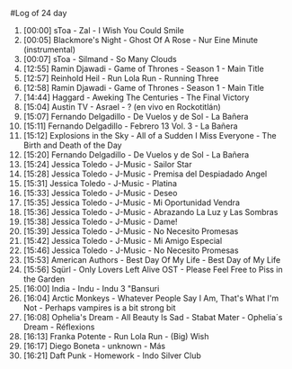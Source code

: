 #Log of 24 day

1. [00:00] sToa - Zal - I Wish You Could Smile
1. [00:05] Blackmore's Night - Ghost Of A Rose - Nur Eine Minute (instrumental)
1. [00:07] sToa - Silmand - So Many Clouds
1. [12:55] Ramin Djawadi - Game of Thrones - Season 1 - Main Title
1. [12:57] Reinhold Heil - Run Lola Run - Running Three
1. [12:58] Ramin Djawadi - Game of Thrones - Season 1 - Main Title
1. [14:44] Haggard - Aweking The Centuries - The Final Victory
1. [15:04] Austin TV - Asrael - ? (en vivo en Rockotitlán)
1. [15:07] Fernando Delgadillo - De Vuelos y de Sol - La Bañera
1. [15:11] Fernando Delgadillo - Febrero 13 Vol. 3 - La Bañera
1. [15:12] Explosions in the Sky - All of a Sudden I Miss Everyone - The Birth and Death of the Day
1. [15:20] Fernando Delgadillo - De Vuelos y de Sol - La Bañera
1. [15:24] Jessica Toledo - J-Music - Sailor Star
1. [15:28] Jessica Toledo - J-Music - Premisa del Despiadado Angel
1. [15:31] Jessica Toledo - J-Music - Platina
1. [15:33] Jessica Toledo - J-Music - Deseo
1. [15:35] Jessica Toledo - J-Music - Mi Oportunidad Vendra
1. [15:36] Jessica Toledo - J-Music - Abrazando La Luz y Las Sombras
1. [15:38] Jessica Toledo - J-Music - Dame!
1. [15:39] Jessica Toledo - J-Music - No Necesito Promesas
1. [15:42] Jessica Toledo - J-Music - Mi Amigo Especial
1. [15:46] Jessica Toledo - J-Music - No Necesito Promesas
1. [15:53] American Authors - Best Day Of My Life - Best Day of My Life
1. [15:56] Sqürl - Only Lovers Left Alive OST - Please Feel Free to Piss in the Garden
1. [16:00] India - Indu - Indu 3 "Bansuri
1. [16:04] Arctic Monkeys - Whatever People Say I Am, That's What I'm Not - Perhaps vampires is a bit strong bit
1. [16:08] Ophelia's Dream - All Beauty Is Sad - Stabat Mater - Ophelia´s Dream - Réflexions
1. [16:13] Franka Potente - Run Lola Run - (Big) Wish
1. [16:17] Diego Boneta - unknown - Más
1. [16:21] Daft Punk - Homework - Indo Silver Club
